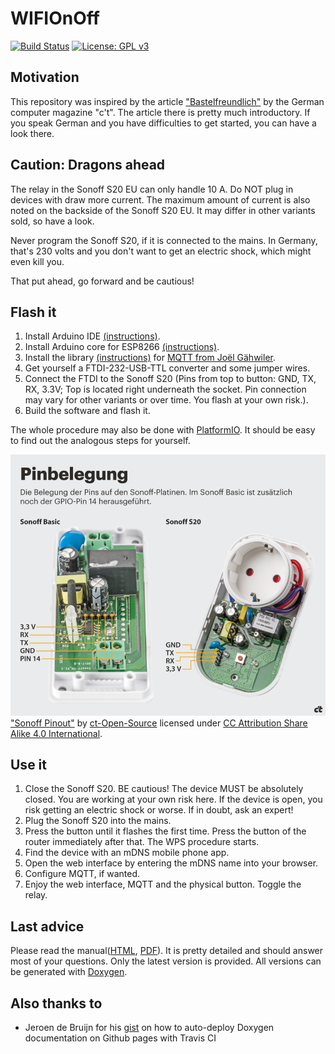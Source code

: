 # WIFIOnOff

[![Build Status](https://travis-ci.org/peastone/WIFIOnOff.svg?branch=master)](https://travis-ci.org/peastone/WIFIOnOff)
[![License: GPL v3](https://img.shields.io/badge/License-GPL%20v3-blue.svg)](https://www.gnu.org/licenses/gpl-3.0)

## Motivation
This repository was inspired by the article ["Bastelfreundlich"](https://www.heise.de/ct/ausgabe/2018-2-Steckdose-mit-eingebautem-ESP8266-mit-eigener-Firmware-betreiben-3929796.html) by the German computer magazine "c't".
The article there is pretty much introductory. If you speak German and you have difficulties to get started, you can have a look there.

## Caution: Dragons ahead
The relay in the Sonoff S20 EU can only handle 10 A. Do NOT plug in devices with draw more current.
The maximum amount of current is also noted on the backside of the Sonoff S20 EU. It may differ in other variants sold, so have a look.

Never program the Sonoff S20, if it is connected to the mains. In Germany, that's 230 volts and you don't want to get an electric shock, which might even kill you.

That put ahead, go forward and be cautious!

## Flash it
1. Install Arduino IDE [(instructions)](https://www.arduino.cc/en/Guide/HomePage).
2. Install Arduino core for ESP8266 [(instructions)](https://github.com/esp8266/Arduino#installing-with-boards-manager).
3. Install the library [(instructions)](https://www.arduino.cc/en/Guide/Libraries#toc2) for [MQTT from Joël Gähwiler](https://github.com/256dpi/arduino-mqtt/).
4. Get yourself a FTDI-232-USB-TTL converter and some jumper wires.
5. Connect the FTDI to the Sonoff S20 (Pins from top to button: GND, TX, RX, 3.3V; Top is located right underneath the socket. Pin connection may vary for other variants or over time. You flash at your own risk.).
6. Build the software and flash it.

The whole procedure may also be done with [PlatformIO](https://platformio.org/). It should be easy to find out the analogous steps for yourself.

![Image of Sonoff S20 and Sonoff Basic without housing](/img/sonoff_pinout.png)
["Sonoff Pinout"](https://github.com/ct-Open-Source/info-graphics/blob/master/sonoff_pinbelegung.png) by [ct-Open-Source](https://github.com/ct-Open-Source) licensed under [CC Attribution Share Alike 4.0 International](https://github.com/ct-Open-Source/info-graphics/blob/master/LICENSE.md).

## Use it
1. Close the Sonoff S20. BE cautious! The device MUST be absolutely closed. You are working at your own risk here. If the device is open, you risk getting an electric shock or worse. If in doubt, ask an expert!
2. Plug the Sonoff S20 into the mains.
3. Press the button until it flashes the first time. Press the button of the router immediately after that. The WPS procedure starts.
4. Find the device with an mDNS mobile phone app.
5. Open the web interface by entering the mDNS name into your browser.
6. Configure MQTT, if wanted.
7. Enjoy the web interface, MQTT and the physical button. Toggle the relay.

## Last advice
Please read the manual([HTML](https://peastone.github.io/WIFIOnOff/), [PDF](https://peastone.github.io/WIFIOnOff/refman.pdf)). It is pretty detailed and should answer most of your questions. Only the latest version is provided. All versions can be generated with [Doxygen](https://www.stack.nl/~dimitri/doxygen/).

## Also thanks to
- Jeroen de Bruijn for his [gist](https://gist.github.com/vidavidorra/548ffbcdae99d752da02) on how to auto-deploy Doxygen documentation on Github pages with Travis CI
